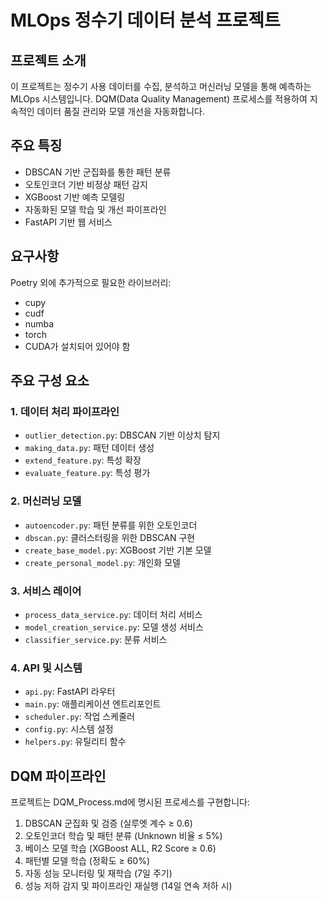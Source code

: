 # MLOps 정수기 데이터 분석 프로젝트

## 프로젝트 소개
이 프로젝트는 정수기 사용 데이터를 수집, 분석하고 머신러닝 모델을 통해 예측하는 MLOps 시스템입니다. 
DQM(Data Quality Management) 프로세스를 적용하여 지속적인 데이터 품질 관리와 모델 개선을 자동화합니다.

## 주요 특징
- DBSCAN 기반 군집화를 통한 패턴 분류
- 오토인코더 기반 비정상 패턴 감지
- XGBoost 기반 예측 모델링
- 자동화된 모델 학습 및 개선 파이프라인
- FastAPI 기반 웹 서비스

## 요구사항
Poetry 외에 추가적으로 필요한 라이브러리:
- cupy
- cudf
- numba
- torch
- CUDA가 설치되어 있어야 함

## 주요 구성 요소

### 1. 데이터 처리 파이프라인
- `outlier_detection.py`: DBSCAN 기반 이상치 탐지
- `making_data.py`: 패턴 데이터 생성
- `extend_feature.py`: 특성 확장
- `evaluate_feature.py`: 특성 평가

### 2. 머신러닝 모델
- `autoencoder.py`: 패턴 분류를 위한 오토인코더
- `dbscan.py`: 클러스터링을 위한 DBSCAN 구현
- `create_base_model.py`: XGBoost 기반 기본 모델
- `create_personal_model.py`: 개인화 모델

### 3. 서비스 레이어
- `process_data_service.py`: 데이터 처리 서비스
- `model_creation_service.py`: 모델 생성 서비스
- `classifier_service.py`: 분류 서비스

### 4. API 및 시스템
- `api.py`: FastAPI 라우터
- `main.py`: 애플리케이션 엔트리포인트
- `scheduler.py`: 작업 스케줄러
- `config.py`: 시스템 설정
- `helpers.py`: 유틸리티 함수

## DQM 파이프라인
프로젝트는 DQM_Process.md에 명시된 프로세스를 구현합니다:

1. DBSCAN 군집화 및 검증 (실루엣 계수 ≥ 0.6)
2. 오토인코더 학습 및 패턴 분류 (Unknown 비율 ≤ 5%)
3. 베이스 모델 학습 (XGBoost ALL, R2 Score ≥ 0.6)
4. 패턴별 모델 학습 (정확도 ≥ 60%)
5. 자동 성능 모니터링 및 재학습 (7일 주기)
6. 성능 저하 감지 및 파이프라인 재실행 (14일 연속 저하 시)
